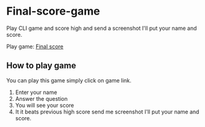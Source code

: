 # Final-score-game

Play CLI game and score high and send a screenshot I'll put your name and score.

Play game: [Final score](https://replit.com/@Amar9/ex15-game-final-score#index.js)

## How to play game

You can play this game simply click on game link.

1. Enter your name
2. Answer the question
3. You will see your score
4. It it beats previous high score send me screenshot I'll put your name and score.
